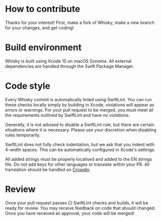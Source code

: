 # How to contribute

Thanks for your interest! First, make a fork of Whisky, make a new branch for your changes, and get coding!

# Build environment

Whisky is built using Xcode 15 on macOS Sonoma. All external dependencies are handled through the Swift Package Manager.

# Code style

Every Whisky commit is automatically linted using SwiftLint. You can run these checks locally simply by building in Xcode, violations will appear as errors or warnings. For your pull request to be merged, you must meet all the requirements outlined by SwiftLint and have no violations.

Generally, it is not advised to disable a SwiftLint rule, but there are certain situations where it is necessary. Please use your discretion when disabling rules temporarily.

SwiftLint does not fully check indentation, but we ask that you indent with 4-width spaces. This can be automatically configured in Xcode's settings.

All added strings must be properly localised and added to the EN strings file. Do not add keys for other languages or translate within your PR. All translation should be handled on [Crowdin](https://crowdin.com/project/whisky).

# Review

Once your pull request passes CI SwiftLint checks and builds, it will be ready for review. You may receive feedback on code that should changed. Once you have received an approval, your code will be merged!
